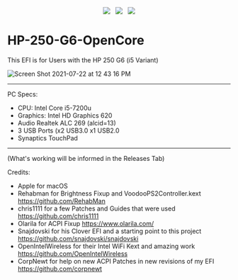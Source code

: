 <p align="center"><img src="https://img.shields.io/badge/BIOS-1.36-blue"></a> &nbsp;&nbsp;<a href="https://github.com/acidanthera/OpenCorePkg"><img src="https://img.shields.io/badge/OpenCore-0.7.9-blue"></a> &nbsp;&nbsp;<img src="https://img.shields.io/badge/MacOS-12-blue"></p>

# HP-250-G6-OpenCore
This EFI is for Users with the HP 250 G6 (i5 Variant)

![Screen Shot 2021-07-22 at 12 43 16 PM](https://user-images.githubusercontent.com/83425771/126700044-ecc173c8-56ca-4af7-b0c9-962efb5f6c5d.png)


--------------------------------------------------------------------------------------------------------------------------------------------------------------------

PC Specs:
- CPU: Intel Core i5-7200u
- Graphics: Intel HD Graphics 620
- Audio Realtek ALC 269 (alcid=13)
- 3 USB Ports (x2 USB3.0   x1 USB2.0
- Synaptics TouchPad

--------------------------------------------------------------------------------------------------------------------------------------------------------------------

(What's working will be informed in the Releases Tab)

Credits:
- Apple for macOS
- Rehabman for Brightness Fixup and VoodooPS2Controller.kext https://github.com/RehabMan
- chris1111 for a few Patches and Guides that were used https://github.com/chris1111
- Olarila for ACPI Fixup https://www.olarila.com/
- Snajdovski for his Clover EFI and a starting point to this project https://github.com/snajdovski/snajdovski
- OpenIntelWireless for their Intel WiFi Kext and amazing work https://github.com/OpenIntelWireless
- CorpNewt for help on new ACPI Patches in new revisions of my EFI https://github.com/corpnewt

